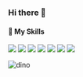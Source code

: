 ### Hi there 👋

#### 🔭 My Skills
<span >
  <img src="https://img.shields.io/badge/-Vue-green" />
  <img src="https://img.shields.io/badge/-React-blue" />
  <img src="https://img.shields.io/badge/-TypeScript-blue" />
  <img src="https://img.shields.io/badge/-Node-yellowgreen" />
  <img src="https://img.shields.io/badge/-HTML5-E34F26" />
  <img src="https://img.shields.io/badge/-CSS3-1572B6" />
  <img src="https://img.shields.io/badge/-JavaScript-oringe" />
</span>

![dino](https://user-images.githubusercontent.com/55998023/150707007-55740e42-98e1-46b5-afb8-ae4afed52663.gif)


<!--
**chin-ray/chin-ray** is a ✨ _special_ ✨ repository because its `README.md` (this file) appears on your GitHub profile.

Here are some ideas to get you started:

- 🔭 I’m currently working on ...
- 🌱 I’m currently learning ...
- 👯 I’m looking to collaborate on ...
- 🤔 I’m looking for help with ...
- 💬 Ask me about ...
- 📫 How to reach me: ...
- 😄 Pronouns: ...
- ⚡ Fun fact: ...
-->
